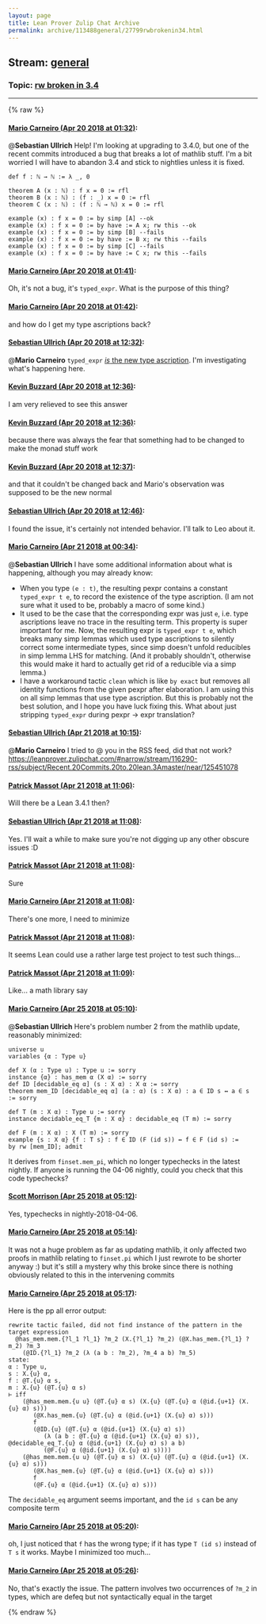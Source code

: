 ```yaml
---
layout: page
title: Lean Prover Zulip Chat Archive 
permalink: archive/113488general/27799rwbrokenin34.html
---
```


## Stream: [general](index.html)
### Topic: [rw broken in 3.4](27799rwbrokenin34.html)

---


{% raw %}
#### [ Mario Carneiro (Apr 20 2018 at 01:32)](https://leanprover.zulipchat.com/#narrow/stream/113488-general/topic/rw%20broken%20in%203.4/near/125331297):
@**Sebastian Ullrich** Help! I'm looking at upgrading to 3.4.0, but one of the recent commits introduced a bug that breaks a lot of mathlib stuff. I'm a bit worried I will have to abandon 3.4 and stick to nightlies unless it is fixed.
```
def f : ℕ → ℕ := λ _, 0

theorem A (x : ℕ) : f x = 0 := rfl
theorem B (x : ℕ) : (f : _) x = 0 := rfl
theorem C (x : ℕ) : (f : ℕ → ℕ) x = 0 := rfl

example (x) : f x = 0 := by simp [A] --ok
example (x) : f x = 0 := by have := A x; rw this --ok
example (x) : f x = 0 := by simp [B] --fails
example (x) : f x = 0 := by have := B x; rw this --fails
example (x) : f x = 0 := by simp [C] --fails
example (x) : f x = 0 := by have := C x; rw this --fails
```

#### [ Mario Carneiro (Apr 20 2018 at 01:41)](https://leanprover.zulipchat.com/#narrow/stream/113488-general/topic/rw%20broken%20in%203.4/near/125331546):
Oh, it's not a bug, it's `typed_expr`. What is the purpose of this thing?

#### [ Mario Carneiro (Apr 20 2018 at 01:42)](https://leanprover.zulipchat.com/#narrow/stream/113488-general/topic/rw%20broken%20in%203.4/near/125331596):
and how do I get my type ascriptions back?

#### [ Sebastian Ullrich (Apr 20 2018 at 12:32)](https://leanprover.zulipchat.com/#narrow/stream/113488-general/topic/rw%20broken%20in%203.4/near/125432803):
@**Mario Carneiro** `typed_expr` [*is* the new type ascription](https://github.com/leanprover/lean/commit/bcaa0b2/). I'm investigating what's happening here.

#### [ Kevin Buzzard (Apr 20 2018 at 12:36)](https://leanprover.zulipchat.com/#narrow/stream/113488-general/topic/rw%20broken%20in%203.4/near/125434269):
I am very relieved to see this answer

#### [ Kevin Buzzard (Apr 20 2018 at 12:36)](https://leanprover.zulipchat.com/#narrow/stream/113488-general/topic/rw%20broken%20in%203.4/near/125434333):
because there was always the fear that something had to be changed to make the monad stuff work

#### [ Kevin Buzzard (Apr 20 2018 at 12:37)](https://leanprover.zulipchat.com/#narrow/stream/113488-general/topic/rw%20broken%20in%203.4/near/125434488):
and that it couldn't be changed back and Mario's observation was supposed to be the new normal

#### [ Sebastian Ullrich (Apr 20 2018 at 12:46)](https://leanprover.zulipchat.com/#narrow/stream/113488-general/topic/rw%20broken%20in%203.4/near/125437568):
I found the issue, it's certainly not intended behavior. I'll talk to Leo about it.

#### [ Mario Carneiro (Apr 21 2018 at 00:34)](https://leanprover.zulipchat.com/#narrow/stream/113488-general/topic/rw%20broken%20in%203.4/near/125471033):
@**Sebastian Ullrich**  I have some additional information about what is happening, although you may already know:
* When you type `(e : t)`, the resulting pexpr contains a constant `typed_expr t e`, to record the existence of the type ascription. (I am not sure what it used to be, probably a macro of some kind.)
* It used to be the case that the corresponding expr was just `e`, i.e. type ascriptions leave no trace in the resulting term. This property is super important for me. Now, the resulting expr is `typed_expr t e`, which breaks many simp lemmas which used type ascriptions to silently correct some intermediate types, since simp doesn't unfold reducibles in simp lemma LHS for matching. (And it probably shouldn't, otherwise this would make it hard to actually get rid of a reducible via a simp lemma.)
* I have a workaround tactic `clean` which is like `by exact` but removes all identity functions from the given pexpr after elaboration. I am using this on all simp lemmas that use type ascription. But this is probably not the best solution, and I hope you have luck fixing this. What about just stripping `typed_expr` during pexpr -> expr translation?

#### [ Sebastian Ullrich (Apr 21 2018 at 10:15)](https://leanprover.zulipchat.com/#narrow/stream/113488-general/topic/rw%20broken%20in%203.4/near/125486104):
@**Mario Carneiro** I tried to @ you in the RSS feed, did that not work? https://leanprover.zulipchat.com/#narrow/stream/116290-rss/subject/Recent.20Commits.20to.20lean.3Amaster/near/125451078

#### [ Patrick Massot (Apr 21 2018 at 11:06)](https://leanprover.zulipchat.com/#narrow/stream/113488-general/topic/rw%20broken%20in%203.4/near/125487371):
Will there be a Lean 3.4.1 then?

#### [ Sebastian Ullrich (Apr 21 2018 at 11:08)](https://leanprover.zulipchat.com/#narrow/stream/113488-general/topic/rw%20broken%20in%203.4/near/125487416):
Yes. I'll wait a while to make sure you're not digging up any other obscure issues :D

#### [ Patrick Massot (Apr 21 2018 at 11:08)](https://leanprover.zulipchat.com/#narrow/stream/113488-general/topic/rw%20broken%20in%203.4/near/125487420):
Sure

#### [ Mario Carneiro (Apr 21 2018 at 11:08)](https://leanprover.zulipchat.com/#narrow/stream/113488-general/topic/rw%20broken%20in%203.4/near/125487421):
There's one more, I need to minimize

#### [ Patrick Massot (Apr 21 2018 at 11:08)](https://leanprover.zulipchat.com/#narrow/stream/113488-general/topic/rw%20broken%20in%203.4/near/125487422):
It seems Lean could use a rather large test project to test such things...

#### [ Patrick Massot (Apr 21 2018 at 11:09)](https://leanprover.zulipchat.com/#narrow/stream/113488-general/topic/rw%20broken%20in%203.4/near/125487427):
Like... a math library say

#### [ Mario Carneiro (Apr 25 2018 at 05:10)](https://leanprover.zulipchat.com/#narrow/stream/113488-general/topic/rw%20broken%20in%203.4/near/125653376):
@**Sebastian Ullrich** Here's problem number 2 from the mathlib update, reasonably minimized:
```
universe u
variables {α : Type u}

def X (α : Type u) : Type u := sorry
instance {α} : has_mem α (X α) := sorry
def ID [decidable_eq α] (s : X α) : X α := sorry
theorem mem_ID [decidable_eq α] (a : α) (s : X α) : a ∈ ID s ↔ a ∈ s := sorry

def T (m : X α) : Type u := sorry
instance decidable_eq_T {m : X α} : decidable_eq (T m) := sorry

def F (m : X α) : X (T m) := sorry
example {s : X α} {f : T s} : f ∈ ID (F (id s)) ↔ f ∈ F (id s) :=
by rw [mem_ID]; admit
```
It derives from `finset.mem_pi`, which no longer typechecks in the latest nightly. If anyone is running the 04-06 nightly, could you check that this code typechecks?

#### [ Scott Morrison (Apr 25 2018 at 05:12)](https://leanprover.zulipchat.com/#narrow/stream/113488-general/topic/rw%20broken%20in%203.4/near/125653432):
Yes, typechecks in nightly-2018-04-06.

#### [ Mario Carneiro (Apr 25 2018 at 05:14)](https://leanprover.zulipchat.com/#narrow/stream/113488-general/topic/rw%20broken%20in%203.4/near/125653489):
It was not a huge problem as far as updating mathlib, it only affected two proofs in mathlib relating to `finset.pi` which I just rewrote to be shorter anyway :) but it's still a mystery why this broke since there is nothing obviously related to this in the intervening commits

#### [ Mario Carneiro (Apr 25 2018 at 05:17)](https://leanprover.zulipchat.com/#narrow/stream/113488-general/topic/rw%20broken%20in%203.4/near/125653560):
Here is the pp all error output:
```
rewrite tactic failed, did not find instance of the pattern in the target expression
  @has_mem.mem.{?l_1 ?l_1} ?m_2 (X.{?l_1} ?m_2) (@X.has_mem.{?l_1} ?m_2) ?m_3
    (@ID.{?l_1} ?m_2 (λ (a b : ?m_2), ?m_4 a b) ?m_5)
state:
α : Type u,
s : X.{u} α,
f : @T.{u} α s,
m : X.{u} (@T.{u} α s)
⊢ iff
    (@has_mem.mem.{u u} (@T.{u} α s) (X.{u} (@T.{u} α (@id.{u+1} (X.{u} α) s)))
       (@X.has_mem.{u} (@T.{u} α (@id.{u+1} (X.{u} α) s)))
       f
       (@ID.{u} (@T.{u} α (@id.{u+1} (X.{u} α) s))
          (λ (a b : @T.{u} α (@id.{u+1} (X.{u} α) s)), @decidable_eq_T.{u} α (@id.{u+1} (X.{u} α) s) a b)
          (@F.{u} α (@id.{u+1} (X.{u} α) s))))
    (@has_mem.mem.{u u} (@T.{u} α s) (X.{u} (@T.{u} α (@id.{u+1} (X.{u} α) s)))
       (@X.has_mem.{u} (@T.{u} α (@id.{u+1} (X.{u} α) s)))
       f
       (@F.{u} α (@id.{u+1} (X.{u} α) s)))
```
The `decidable_eq` argument seems important, and the `id s` can be any composite term

#### [ Mario Carneiro (Apr 25 2018 at 05:20)](https://leanprover.zulipchat.com/#narrow/stream/113488-general/topic/rw%20broken%20in%203.4/near/125653656):
oh, I just noticed that `f` has the wrong type; if it has type `T (id s)` instead of `T s` it works. Maybe I minimized too much...

#### [ Mario Carneiro (Apr 25 2018 at 05:26)](https://leanprover.zulipchat.com/#narrow/stream/113488-general/topic/rw%20broken%20in%203.4/near/125653815):
No, that's exactly the issue. The pattern involves two occurrences of `?m_2` in types, which are defeq but not syntactically equal in the target


{% endraw %}
